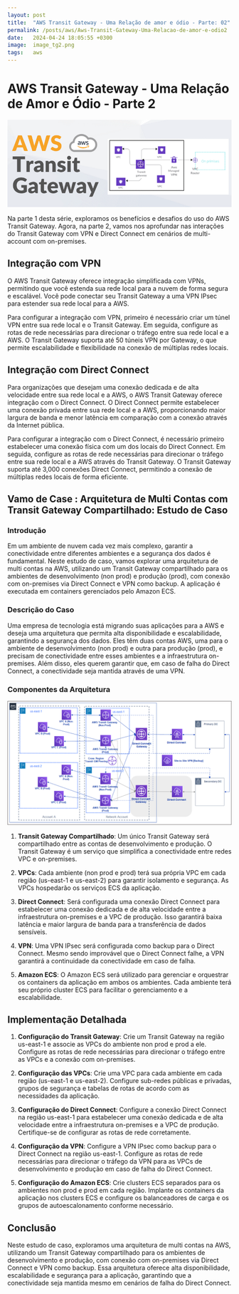 ```yaml
---
layout: post
title:  "AWS Transit Gateway - Uma Relação de amor e ódio - Parte: 02"
permalink: /posts/aws/Aws-Transit-Gateway-Uma-Relacao-de-amor-e-odio2
date:   2024-04-24 18:05:55 +0300
image:  image_tg2.png
tags:   aws
---
```

# AWS Transit Gateway - Uma Relação de Amor e Ódio - Parte 2

![](images/tgw_001.png)

Na parte 1 desta série, exploramos os benefícios e desafios do uso do AWS Transit Gateway. Agora, na parte 2, vamos nos aprofundar nas interações do Transit Gateway com VPN e Direct Connect em cenários de multi-account com on-premises.

## Integração com VPN

O AWS Transit Gateway oferece integração simplificada com VPNs, permitindo que você estenda sua rede local para a nuvem de forma segura e escalável. Você pode conectar seu Transit Gateway a uma VPN IPsec para estender sua rede local para a AWS.

Para configurar a integração com VPN, primeiro é necessário criar um túnel VPN entre sua rede local e o Transit Gateway. Em seguida, configure as rotas de rede necessárias para direcionar o tráfego entre sua rede local e a AWS. O Transit Gateway suporta até 50 túneis VPN por Gateway, o que permite escalabilidade e flexibilidade na conexão de múltiplas redes locais.

## Integração com Direct Connect

Para organizações que desejam uma conexão dedicada e de alta velocidade entre sua rede local e a AWS, o AWS Transit Gateway oferece integração com o Direct Connect. O Direct Connect permite estabelecer uma conexão privada entre sua rede local e a AWS, proporcionando maior largura de banda e menor latência em comparação com a conexão através da Internet pública.

Para configurar a integração com o Direct Connect, é necessário primeiro estabelecer uma conexão física com um dos locais do Direct Connect. Em seguida, configure as rotas de rede necessárias para direcionar o tráfego entre sua rede local e a AWS através do Transit Gateway. O Transit Gateway suporta até 3,000 conexões Direct Connect, permitindo a conexão de múltiplas redes locais de forma eficiente.

## Vamo de Case : Arquitetura de Multi Contas com Transit Gateway Compartilhado: Estudo de Caso

### Introdução

Em um ambiente de nuvem cada vez mais complexo, garantir a conectividade entre diferentes ambientes e a segurança dos dados é fundamental. Neste estudo de caso, vamos explorar uma arquitetura de multi contas na AWS, utilizando um Transit Gateway compartilhado para os ambientes de desenvolvimento (non prod) e produção (prod), com conexão com on-premises via Direct Connect e VPN como backup. A aplicação é executada em containers gerenciados pelo Amazon ECS.

### Descrição do Caso

Uma empresa de tecnologia está migrando suas aplicações para a AWS e deseja uma arquitetura que permita alta disponibilidade e escalabilidade, garantindo a segurança dos dados. Eles têm duas contas AWS, uma para o ambiente de desenvolvimento (non prod) e outra para produção (prod), e precisam de conectividade entre esses ambientes e a infraestrutura on-premises. Além disso, eles querem garantir que, em caso de falha do Direct Connect, a conectividade seja mantida através de uma VPN.

### Componentes da Arquitetura

![](/images/image_tg2.png)

1. **Transit Gateway Compartilhado**: Um único Transit Gateway será compartilhado entre as contas de desenvolvimento e produção. O Transit Gateway é um serviço que simplifica a conectividade entre redes VPC e on-premises.

2. **VPCs**: Cada ambiente (non prod e prod) terá sua própria VPC em cada região (us-east-1 e us-east-2) para garantir isolamento e segurança. As VPCs hospedarão os serviços ECS da aplicação.

3. **Direct Connect**: Será configurada uma conexão Direct Connect para estabelecer uma conexão dedicada e de alta velocidade entre a infraestrutura on-premises e a VPC de produção. Isso garantirá baixa latência e maior largura de banda para a transferência de dados sensíveis.

4. **VPN**: Uma VPN IPsec será configurada como backup para o Direct Connect. Mesmo sendo improvável que o Direct Connect falhe, a VPN garantirá a continuidade da conectividade em caso de falha.

5. **Amazon ECS**: O Amazon ECS será utilizado para gerenciar e orquestrar os containers da aplicação em ambos os ambientes. Cada ambiente terá seu próprio cluster ECS para facilitar o gerenciamento e a escalabilidade.

## Implementação Detalhada

1. **Configuração do Transit Gateway**: Crie um Transit Gateway na região us-east-1 e associe as VPCs do ambiente non prod e prod a ele. Configure as rotas de rede necessárias para direcionar o tráfego entre as VPCs e a conexão com on-premises.

2. **Configuração das VPCs**: Crie uma VPC para cada ambiente em cada região (us-east-1 e us-east-2). Configure sub-redes públicas e privadas, grupos de segurança e tabelas de rotas de acordo com as necessidades da aplicação.

3. **Configuração do Direct Connect**: Configure a conexão Direct Connect na região us-east-1 para estabelecer uma conexão dedicada e de alta velocidade entre a infraestrutura on-premises e a VPC de produção. Certifique-se de configurar as rotas de rede corretamente.

4. **Configuração da VPN**: Configure a VPN IPsec como backup para o Direct Connect na região us-east-1. Configure as rotas de rede necessárias para direcionar o tráfego da VPN para as VPCs de desenvolvimento e produção em caso de falha do Direct Connect.

5. **Configuração do Amazon ECS**: Crie clusters ECS separados para os ambientes non prod e prod em cada região. Implante os containers da aplicação nos clusters ECS e configure os balanceadores de carga e os grupos de autoescalonamento conforme necessário.

## Conclusão

Neste estudo de caso, exploramos uma arquitetura de multi contas na AWS, utilizando um Transit Gateway compartilhado para os ambientes de desenvolvimento e produção, com conexão com on-premises via Direct Connect e VPN como backup. Essa arquitetura oferece alta disponibilidade, escalabilidade e segurança para a aplicação, garantindo que a conectividade seja mantida mesmo em cenários de falha do Direct Connect.

